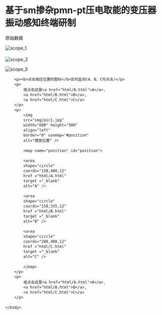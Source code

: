 <!DOCTYPE html>
<html>
	<body>
		<h1>基于sm掺杂pmn-pt压电取能的变压器振动感知终端研制</h1>
		原始数据
		<p>
			<img src = "img/scope_1.bmp" width="800" height="512" 
			align="bottom" alt="scope_1"/>
		</p>
		<p>
			<img src = "img/scope_2.bmp" width="800" height="512" 
			align="middle" alt="scope_2"/>
		</p>
		<p>
			<img src = "img/scope_3.bmp" width="800" height="512" 
			align="top" alt="scope_3"/>
		</p>
		
		<p><b>点击相应位置的图标</b>实时监测(A、B、C可点击)</p>
		<p>
			或点击这里<a href="html/A.html">A</a>,
			<a href="html/B.html">B</a>,
			<a href="html/C.html">C</a>
		</p>
		<p>			
			<img
			src="img/pic1.jpg"
			width="600" height="500"
			align="left"
			border="0" usemap="#position"
			alt="摆放位置" />
			
			<map name="position" id="position">
			
			<area
			shape="circle"
			coords="158,400,12"
			href ="html/A.html"
			target ="_blank"
			alt="A" />
			
			<area
			shape="circle"
			coords="158,335,12"
			href ="html/B.html"
			target ="_blank"
			alt="B" />
			
			<area
			shape="circle"
			coords="280,400,12"
			href ="html/C.html"
			target ="_blank"
			alt="C" />
			
			</map>
		</p>
		<p>
			或点击这里<a href="html/A.html">A</a>,
			<a href="html/B.html">B</a>,
			<a href="html/C.html">C</a>
		</p>
		
	</body>
</html>
